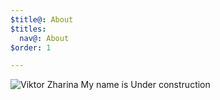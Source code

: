 ```yaml
---
$title@: About
$titles:
  nav@: About
$order: 1

---
```

![Viktor Zharina](/static/images/viktorzharina.jpg)
My name is 
Under construction
